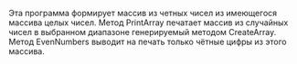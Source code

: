 Эта программа формирует массив из четных чисел из имеющегося массива целых чисел.
Метод PrintArray печатает массив из случайных чисел в выбранном диапазоне генерируемый методом CreateArray. Метод EvenNumbers выводит на печать только чётные цифры из этого массива.